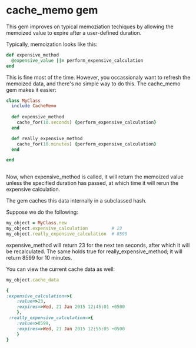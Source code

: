 # cache_memo gem

This gem improves on typical memoziation techiques by allowing the memoized value to expire after a user-defined duration.

Typically, memoization looks like this:

```ruby
def expensive_method
  @expensive_value ||= perform_expensive_calculation
end
```

This is fine most of the time.  However, you occassionaly want to refresh the memoized data, and there's no simple way to do this.  The cache_memo gem makes it easier:

```ruby
class MyClass
  include CacheMemo
  
  def expensive_method
    cache_for(10.seconds) {perform_expensive_calculation}
  end

  def really_expensive_method
    cache_for(10.minutes) {perform_expensive_calculation}
  end

end
    
```

Now, when expensive_method is called, it will return the memoized value unless the specified duration has passed, at which time it will rerun the expensive calculation.

The gem caches this data internally in a subclassed hash.

Suppose we do the following:

```ruby
my_object = MyClass.new
my_object.expensive_calculation         # 23
my_object.really_expensive_calculation  # 8599

```

expensive_method will return 23 for the next ten seconds, after which it will be recalculated.  The same holds true for really_expensive_method; it will return 8599 for 10 minutes.

You can view the current cache data as well:

```ruby
my_object.cache_data

{
:expensive_calculation=>{
    :value=>23, 
    :expires=>Wed, 21 Jan 2015 12:45:01 -0500
    }, 
 :really_expensive_calculation=>{
    :value=>8599, 
    :expires=>Wed, 21 Jan 2015 12:55:05 -0500
    }
}
```
